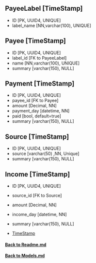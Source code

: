 ## PayeeLabel [TimeStamp]
- ID [PK, UUID4, UNIQUE]
- label_name [NN,varchar(100), UNIQUE]

## Payee [TimeStamp]
- ID [PK, UUID4, UNIQUE]
- label_id [FK to PayeeLabel]
- name [NN,varchar(100), UNIQUE]
- summary [varchar(150), NULL]

## Payment [TimeStamp]
- ID [PK, UUID4, UNIQUE]
- payee_id [FK to Payee]
- amount [Decimal, NN]
- payment_day [datetime, NN]
- paid [bool, default=true] 
- summary [varchar(150), NULL]

## Source [TimeStamp]
- ID [PK, UUID4, UNIQUE]
- source [varchar(50) ,NN, Unique]
- summary [varchar(150), NULL]

## Income [TimeStamp]
- ID [PK, UUID4, UNIQUE]
- source_id [FK to Source]
- amount [Decimal, NN]
- income_day [datetime, NN]
- summary [varchar(150), NULL]













- [TimeStamp](/app/backend/apps/tools/docs/Models.md) 


























#### [Back to Readme.md](/app/docs/Readme.md) 
#### [Back to Models.md](/app/docs/backend/Models.md) 